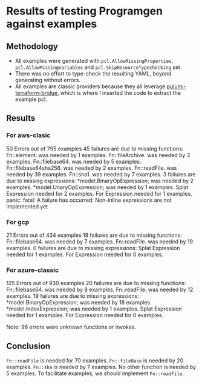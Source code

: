 # Results of testing Programgen against examples

## Methodology

- All examples were generated with `pcl.AllowMissingProperties`,
  `pcl.AllowMissingVariables` and `pcl.SkipResourceTypechecking` set.
- There was no effort to type-check the resulting YAML, beyond generating
  without errors.
- All examples are classic providers because they all leverage
  [pulumi-terraform-bridge](https://github.com/pulumi/pulumi-terraform-bridge),
  which is where I inserted the code to extract the example pcl. 

## Results

### For aws-clasic
50 Errors out of 795 examples
45 failures are due to missing functions:
    Fn::element. was needed by 1 examples.
    Fn::fileArchive. was needed by 3 examples.
    Fn::filebase64. was needed by 5 examples.
    Fn::filebase64sha256. was needed by 2 examples.
    Fn::readFile. was needed by 39 examples.
    Fn::sha1. was needed by 7 examples.
3 failures are due to missing expressions:
    *model.BinaryOpExpression; was needed by 2 examples.
    *model.UnaryOpExpression; was needed by 1 examples.
Splat Expression needed for 2 examples.
For Expression needed for 1 examples.
panic: fatal: A failure has occurred: Non-inline expressions are not implemented yet

### For gcp
21 Errors out of 434 examples
18 failures are due to missing functions:
    Fn::filebase64. was needed by 7 examples.
    Fn::readFile. was needed by 19 examples.
0 failures are due to missing expressions:
Splat Expression needed for 1 examples.
For Expression needed for 0 examples.

### For azure-classic
125 Errors out of 930 examples
20 failures are due to missing functions:
    Fn::filebase64. was needed by 8 examples.
    Fn::readFile. was needed by 12 examples.
19 failures are due to missing expressions:
    *model.BinaryOpExpression; was needed by 18 examples.
    *model.IndexExpression; was needed by 1 examples.
Splat Expression needed for 1 examples.
For Expression needed for 0 examples.

Note: 96 errors were unknown functions or invokes.

## Conclusion
`Fn::readFile` is needed for 70 examples. `Fn::fileBase` is needed by 20
examples. `Fn::sha` is needed by 7 examples. No other function is needed by 5
examples. To facilitate examples, we should implement `Fn::readFile`.
